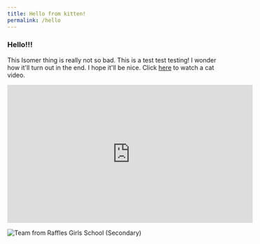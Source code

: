 ```yaml
---
title: Hello from kitten!
permalink: /hello
---
```


### **Hello!!!**

This Isomer thing is really not so bad. This is a test test testing! I wonder how it'll turn out in the end. I hope it'll be nice. Click [here](https://www.google.com/?target=_blank) to watch a cat video.



<iframe width="560" height="315" src="https://www.youtube.com/embed/kqQ166Ceb54" frameborder="0" allow="accelerometer; autoplay; encrypted-media; gyroscope; picture-in-picture" allowfullscreen></iframe>

![Team from Raffles Girls School (Secondary)](images\photo-gallery\DSCF5614.jpg)
